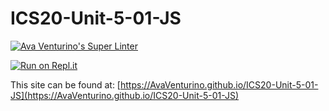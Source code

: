 # ICS20-Unit-5-01-JS

[![Ava Venturino's Super Linter](https://github.com/AvaVenturino/ICS20-Unit-5-01-JS/workflows/Ava%20Venturino's%20Super%20Linter/badge.svg)](https://github.com/AvaVenturino/ICS20-Unit-5-01-JS/actions)

[![Run on Repl.it](https://repl.it/badge/github/AvaVenturino/ICS20-Unit-5-01-JS)](https://repl.it/github/AvaVenturino/ICS20-Unit-5-01-JS)

This site can be found at: [https://AvaVenturino.github.io/ICS20-Unit-5-01-JS](https://AvaVenturino.github.io/ICS20-Unit-5-01-JS)

